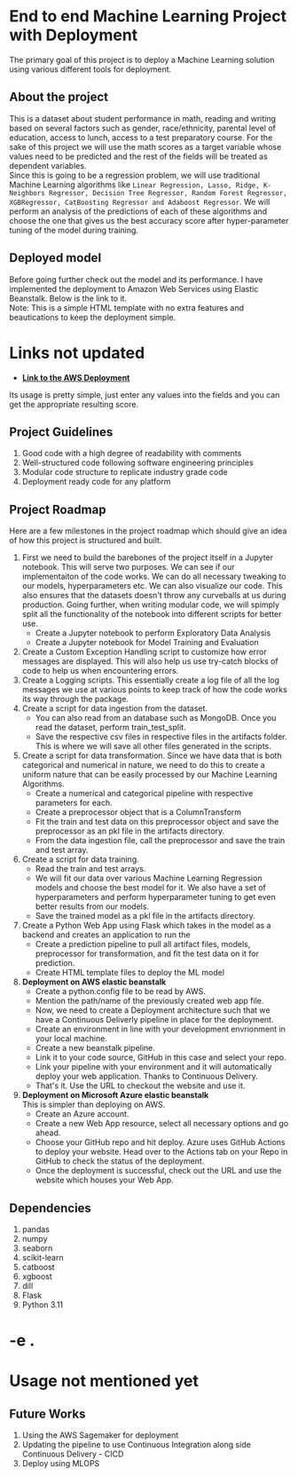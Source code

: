 # End to end Machine Learning Project with Deployment
The primary goal of this project is to deploy a Machine Learning solution using various different tools for deployment.

## About the project
This is a dataset about student performance in math, reading and writing based on several factors such as gender, race/ethnicity, parental level of education, access to lunch, access to a test preparatory course. For the sake of this project we will use the math scores as a target variable whose values need to be predicted and the rest of the fields will be treated as dependent variables. <br>
Since this is going to be a regression problem, we will use traditional Machine Learning algorithms like ```Linear Regression, Lasso, Ridge, K-Neighbors Regressor, Decision Tree Regressor, Random Forest Regressor, XGBRegressor, CatBoosting Regressor and Adaboost Regressor```. We will perform an analysis of the predictions of each of these algorithms and choose the one that gives us the best accuracy score after hyper-parameter tuning of the model during training.

## Deployed model
Before going further check out the model and its performance. I have implemented the deployment to Amazon Web Services using Elastic Beanstalk. Below is the link to it.<br>
Note: This is a simple HTML template with no extra features and beautications to keep the deployment simple.<br>

# Links not updated
* [**Link to the AWS Deployment**]() <br>


Its usage is pretty simple, just enter any values into the fields and you can get the appropriate resulting score.

## Project Guidelines
1. Good code with a high degree of readability with comments
2. Well-structured code following software engineering principles
3. Modular code structure to replicate industry grade code
4. Deployment ready code for any platform

## Project Roadmap
Here are a few milestones in the project roadmap which should give an idea of how this project is structured and built.
1. First we need to build the barebones of the project itself in a Jupyter notebook. This will serve two purposes. We can see if our implementaiton of the code works. We can do all necessary tweaking to our models, hyperparameters etc. We can also visualize our code. This also ensures that the datasets doesn't throw any curveballs at us during production. Going further, when writing modular code, we will spimply split all the functionality of the notebook into different scripts for better use.
    * Create a Jupyter notebook to perform Exploratory Data Analysis
    * Create a Jupyter notebook for Model Training and Evaluation
2. Create a Custom Exception Handling script to customize how error messages are displayed. This will also help us use try-catch blocks of code to help us when encountering errors.
3. Create a Logging scripts. This essentially create a log file of all the log messages we use at various points to keep track of how the code works its way through the package.
4. Create a script for data ingestion from the dataset.
    * You can also read from an database such as MongoDB. Once you read the dataset, perform train_test_split.
    * Save the respective csv files in respective files in the artifacts folder. This is where we will save all other files generated in the scripts.
5. Create a script for data transformation. Since we have data that is both categorical and numerical in nature, we need to do this to create a uniform nature that can be easily processed by our Machine Learning Algorithms.
    * Create a numerical and categorical pipeline with respective parameters for each.
    * Create a preprocessor object that is a ColumnTransform
    * Fit the train and test data on this preprocessor object and save the preprocessor as an pkl file in the artifacts directory.
    * From the data ingestion file, call the preprocessor and save the train and test array.
6. Create a script for data training. 
    * Read the train and test arrays.
    * We will fit our data over various Machine Learning Regression models and choose the best model for it. We also have a set of hyperparameters and perform hyperparameter tuning to get even better results from our models.
    * Save the trained model as a pkl file in the artifacts directory.
7. Create a Python Web App using Flask which takes in the model as a backend and creates an application to run the
    * Create a prediction pipeline to pull all artifact files, models, preprocessor for transformation, and fit the test data on it for prediction.
    * Create HTML template files to deploy the ML model
8. **Deployment on AWS elastic beanstalk** <br>
    * Create a python.config file to be read by AWS.
    * Mention the path/name of the previously created web app file.
    * Now, we need to create a Deployment architecture such that we have a Continuous Deliverly pipeline in place for the deployment.
    * Create an environment in line with your development envrionment in your local machine.
    * Create a new beanstalk pipeline.
    * Link it to your code source, GitHub in this case and select your repo.
    * Link your pipeline with your environment and it will automatically deploy your web application. Thanks to Continuous Delivery.
    * That's it. Use the URL to checkout the website and use it.
9. **Deployment on Microsoft Azure elastic beanstalk** <br>
    This is simpler than deploying on AWS.
    * Create an Azure account.
    * Create a new Web App resource, select all necessary options and go ahead.
    * Choose your GitHub repo and hit deploy. Azure uses GitHub Actions to deploy your website. Head over to the Actions tab on your Repo in GitHub to check the status of the deployment.
    * Once the deployment is successful, check out the URL and use the website which houses your Web App.

## Dependencies
1. pandas
2. numpy
3. seaborn
4. scikit-learn
5. catboost
6. xgboost
7. dill
8. Flask
9. Python 3.11
# -e .

# Usage not mentioned yet

## Future Works
1. Using the AWS Sagemaker for deployment
2. Updating the pipeline to use Continuous Integration along side Continuous Delivery - CICD
3. Deploy using MLOPS
